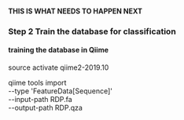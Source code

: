 #### THIS IS WHAT NEEDS TO HAPPEN NEXT
### Step 2 Train the database for classification
#### training the database in Qiime

source activate qiime2-2019.10 

qiime tools import \
  --type 'FeatureData[Sequence]' \
  --input-path RDP.fa \
  --output-path RDP.qza